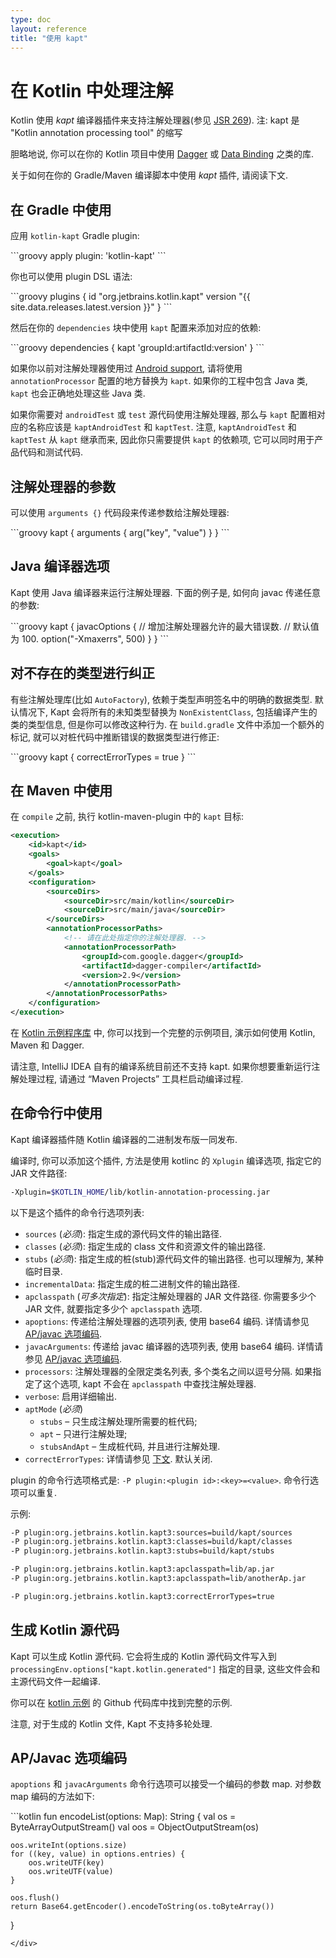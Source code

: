 ```yaml
---
type: doc
layout: reference
title: "使用 kapt"
---
```


# 在 Kotlin 中处理注解

Kotlin 使用 *kapt* 编译器插件来支持注解处理器(参见 [JSR 269](https://jcp.org/en/jsr/detail?id=269)).
注: kapt 是 "Kotlin annotation processing tool" 的缩写

胆略地说, 你可以在你的 Kotlin 项目中使用 [Dagger](https://google.github.io/dagger/) 或 [Data Binding](https://developer.android.com/topic/libraries/data-binding/index.html) 之类的库.

关于如何在你的 Gradle/Maven 编译脚本中使用 *kapt* 插件, 请阅读下文.

## 在 Gradle 中使用

应用 `kotlin-kapt` Gradle plugin:

<div class="sample" markdown="1" theme="idea" data-highlight-only>
```groovy
apply plugin: 'kotlin-kapt'
```
</div>

你也可以使用 plugin DSL 语法:

<div class="sample" markdown="1" theme="idea" data-highlight-only>
```groovy
plugins {
    id "org.jetbrains.kotlin.kapt" version "{{ site.data.releases.latest.version }}"
}
```
</div>

然后在你的 `dependencies` 块中使用 `kapt` 配置来添加对应的依赖:

<div class="sample" markdown="1" theme="idea" data-highlight-only>
```groovy
dependencies {
    kapt 'groupId:artifactId:version'
}
```
</div>


如果你以前对注解处理器使用过 [Android support](https://developer.android.com/studio/build/gradle-plugin-3-0-0-migration.html#annotationProcessor_config), 请将使用 `annotationProcessor` 配置的地方替换为 `kapt`.
如果你的工程中包含 Java 类, `kapt` 也会正确地处理这些 Java 类.

如果你需要对 `androidTest` 或 `test` 源代码使用注解处理器, 那么与 `kapt` 配置相对应的名称应该是 `kaptAndroidTest` 和 `kaptTest`.
注意, `kaptAndroidTest` 和 `kaptTest` 从 `kapt` 继承而来, 因此你只需要提供 `kapt` 的依赖项, 它可以同时用于产品代码和测试代码.

## 注解处理器的参数

可以使用 `arguments {}` 代码段来传递参数给注解处理器:

<div class="sample" markdown="1" theme="idea" data-highlight-only>
```groovy
kapt {
    arguments {
        arg("key", "value")
    }
}
```
</div>

## Java 编译器选项

Kapt 使用 Java 编译器来运行注解处理器.
下面的例子是, 如何向 javac 传递任意的参数:

<div class="sample" markdown="1" theme="idea" data-highlight-only>
```groovy
kapt {
    javacOptions {
        // 增加注解处理器允许的最大错误数.
        // 默认值为 100.
        option("-Xmaxerrs", 500)
    }
}
```
</div>

## 对不存在的类型进行纠正

有些注解处理库(比如 `AutoFactory`), 依赖于类型声明签名中的明确的数据类型. 默认情况下, Kapt 会将所有的未知类型替换为 `NonExistentClass`, 包括编译产生的类的类型信息,
但是你可以修改这种行为. 在 `build.gradle` 文件中添加一个额外的标记, 就可以对桩代码中推断错误的数据类型进行修正:

<div class="sample" markdown="1" theme="idea" data-highlight-only>
```groovy
kapt {
    correctErrorTypes = true
}
```
</div>

## 在 Maven 中使用

在 `compile` 之前, 执行 kotlin-maven-plugin 中的 `kapt` 目标:

```xml
<execution>
    <id>kapt</id>
    <goals>
        <goal>kapt</goal>
    </goals>
    <configuration>
        <sourceDirs>
            <sourceDir>src/main/kotlin</sourceDir>
            <sourceDir>src/main/java</sourceDir>
        </sourceDirs>
        <annotationProcessorPaths>
            <!-- 请在此处指定你的注解处理器. -->
            <annotationProcessorPath>
                <groupId>com.google.dagger</groupId>
                <artifactId>dagger-compiler</artifactId>
                <version>2.9</version>
            </annotationProcessorPath>
        </annotationProcessorPaths>
    </configuration>
</execution>
```

在 [Kotlin 示例程序库](https://github.com/JetBrains/kotlin-examples/tree/master/maven/dagger-maven-example) 中, 你可以找到一个完整的示例项目, 演示如何使用 Kotlin, Maven 和 Dagger.

请注意, IntelliJ IDEA 自有的编译系统目前还不支持 kapt. 如果你想要重新运行注解处理过程, 请通过 “Maven Projects” 工具栏启动编译过程.


## 在命令行中使用

Kapt 编译器插件随 Kotlin 编译器的二进制发布版一同发布.

编译时, 你可以添加这个插件, 方法是使用 kotlinc 的 `Xplugin` 编译选项, 指定它的 JAR 文件路径:

```bash
-Xplugin=$KOTLIN_HOME/lib/kotlin-annotation-processing.jar
```

以下是这个插件的命令行选项列表:

* `sources` (*必须*): 指定生成的源代码文件的输出路径.
* `classes` (*必须*): 指定生成的 class 文件和资源文件的输出路径.
* `stubs` (*必须*): 指定生成的桩(stub)源代码文件的输出路径. 也可以理解为, 某种临时目录.
* `incrementalData`: 指定生成的桩二进制文件的输出路径.
* `apclasspath` (*可多次指定*): 指定注解处理器的 JAR 文件路径. 你需要多少个 JAR 文件, 就要指定多少个 `apclasspath` 选项.
* `apoptions`: 传递给注解处理器的选项列表, 使用 base64 编码. 详情请参见 [AP/javac 选项编码](#apjavac-options-encoding).
* `javacArguments`: 传递给 javac 编译器的选项列表, 使用 base64 编码. 详情请参见 [AP/javac 选项编码](#apjavac-options-encoding).
* `processors`: 注解处理器的全限定类名列表, 多个类名之间以逗号分隔. 如果指定了这个选项, kapt 不会在 `apclasspath` 中查找注解处理器.
* `verbose`: 启用详细输出.
* `aptMode` (*必须*)
    * `stubs` – 只生成注解处理所需要的桩代码;
    * `apt` – 只进行注解处理;
    * `stubsAndApt` – 生成桩代码, 并且进行注解处理.
* `correctErrorTypes`: 详情请参见 [下文](#using-in-gradle). 默认关闭.

plugin 的命令行选项格式是: `-P plugin:<plugin id>:<key>=<value>`. 命令行选项可以重复.

示例:

```bash
-P plugin:org.jetbrains.kotlin.kapt3:sources=build/kapt/sources
-P plugin:org.jetbrains.kotlin.kapt3:classes=build/kapt/classes
-P plugin:org.jetbrains.kotlin.kapt3:stubs=build/kapt/stubs

-P plugin:org.jetbrains.kotlin.kapt3:apclasspath=lib/ap.jar
-P plugin:org.jetbrains.kotlin.kapt3:apclasspath=lib/anotherAp.jar

-P plugin:org.jetbrains.kotlin.kapt3:correctErrorTypes=true
```

## 生成 Kotlin 源代码

Kapt 可以生成 Kotlin 源代码. 它会将生成的 Kotlin 源代码文件写入到 `processingEnv.options["kapt.kotlin.generated"]` 指定的目录, 这些文件会和主源代码文件一起编译.

你可以在 [kotlin 示例](https://github.com/JetBrains/kotlin-examples/tree/master/gradle/kotlin-code-generation) 的 Github 代码库中找到完整的示例.

注意, 对于生成的 Kotlin 文件, Kapt 不支持多轮处理.


## AP/Javac 选项编码

`apoptions` 和 `javacArguments` 命令行选项可以接受一个编码的参数 map.
对参数 map 编码的方法如下:

<div class="sample" markdown="1" theme="idea" data-highlight-only>
```kotlin
fun encodeList(options: Map<String, String>): String {
    val os = ByteArrayOutputStream()
    val oos = ObjectOutputStream(os)

    oos.writeInt(options.size)
    for ((key, value) in options.entries) {
        oos.writeUTF(key)
        oos.writeUTF(value)
    }

    oos.flush()
    return Base64.getEncoder().encodeToString(os.toByteArray())
}
```
</div>
